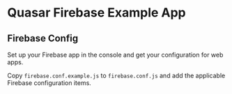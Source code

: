 # Quasar Firebase Example App

## Firebase Config

Set up your Firebase app in the console and get your configuration
for web apps.

Copy `firebase.conf.example.js` to `firebase.conf.js` and add the
applicable Firebase configuration items.
